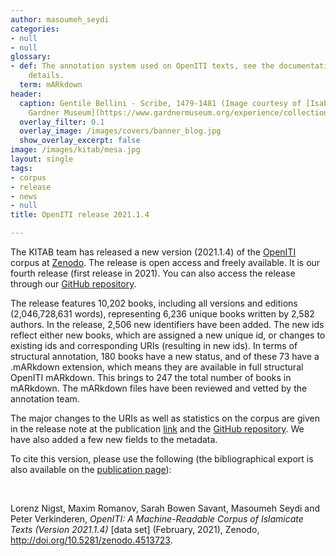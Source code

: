 ```yaml
---
author: masoumeh_seydi
categories:
- null
- null
glossary:
- def: The annotation system used on OpenITI texts, see the documentation for more
    details.
  term: mARkdown
header:
  caption: Gentile Bellini - Scribe, 1479-1481 (Image courtesy of [Isabella Stewart
    Gardner Museum](https://www.gardnermuseum.org/experience/collection/10755), Boston)
  overlay_filter: 0.1
  overlay_image: /images/covers/banner_blog.jpg
  show_overlay_excerpt: false
image: /images/kitab/mesa.jpg
layout: single
tags:
- corpus
- release
- news
- null
title: OpenITI release 2021.1.4

---
```





The KITAB team has released a new version (2021.1.4) of the [OpenITI](https://github.com/OpenITI) corpus at [Zenodo](https://zenodo.org/record/4513723). The release is open access and freely available. It is our fourth release (first release in 2021). You can also access the release through our [GitHub repository](https://github.com/OpenITI/RELEASE).



The release features 10,202 books, including all versions and editions (2,046,728,631 words), representing 6,236 unique books written by 2,582 authors. In the release, 2,506 new identifiers have been added. The new ids reflect either new books, which are assigned a new unique id, or changes to existing ids and corresponding URIs (resulting in new ids). In terms of structural annotation, 180 books have a new status, and of these 73 have a .mARkdown extension, which means they are available in full structural OpenITI mARkdown. This brings to 247 the total number of books in mARkdown. The mARkdown files have been reviewed and vetted by the annotation team.



The major changes to the URIs as well as statistics on the corpus are given in the release note at the publication [link](https://zenodo.org/record/4513723) and the [GitHub repository](https://github.com/OpenITI/RELEASE/tree/master/release_notes). We have also added a few new fields to the metadata.



To cite this version, please use the following (the bibliographical export is also available on the [publication page](https://zenodo.org/record/3891466)):



 



Lorenz Nigst, Maxim Romanov, Sarah Bowen Savant, Masoumeh Seydi and Peter Verkinderen, *OpenITI: A Machine-Readable Corpus of Islamicate Texts (Version 2021.1.4)* \[data set\] (February, 2021), Zenodo, http://doi.org/10.5281/zenodo.4513723.

